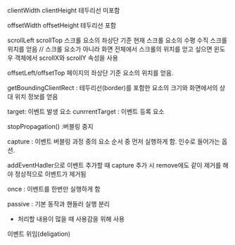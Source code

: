 clientWidth
clientHeight
테두리선 미포함

offsetWidth
offsetHeight
테두리선 포함

scrollLeft
scrollTop
스크롤 요소의 좌상단 기준 현재 스크롤 요소의 수평 수직 스크롤 위치를 얻음
// 스크롤 요소가 아니라 화면 전체에서 스크롤의 위치를 얻고 싶으면 윈도우 객체에서 scrollX와 scrollY 속성을 사용

offsetLeft/offsetTop
페이지의 좌상단 기준 요소의 위치를 얻음.

getBoundingClientRect
: 테두리선(border)를 포함한 요소의 크기와 화면에서의 상대 위치 정보를 얻음

target: 이벤트 발생 요소
cunrrentTarget : 이벤트 등록 요소

 stopPropagation()
 :버블링 중지

 capture : 이벤트 버블링 과정 중의 요소 순서 중 먼저 실행하게 함. 인수로 들어가는 옵션.

 addEventHadler으로 이벤트 추가할 때 capture 추가 시 remove에도 같이 제거를 해야 정상적으로 이벤트가 제거됨

 once : 이벤트를 한번만 실행하게 함

 passive : 기본 동작과 핸들러 실행 분리
- 처리할 내용이 많을 때 사용감을 위해 사용

이벤트 위임(deligation)


